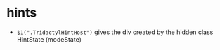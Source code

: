 # hints
* `$1(".TridactylHintHost")` gives the div created by the hidden class HintState (modeState)
